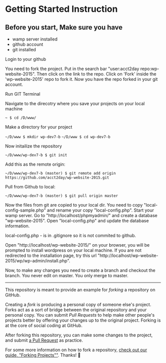 # Getting Started Instruction

## Before you start, Make sure you have 

* wamp server installed
* github account
* git installed

Login to your github

You need to fork the project. Put in the search bar "user:acct2day repo:wp-website-2015". Then click on the link to the repo. Click on 'Fork' inside the 'wp-website-2015' repo to fork it. Now you have the repo forked in your git account.

Run GIT Terminal

Navigate to the direcotry where you save your projects on your local machine

`~ $ cd /D/www/`

Make a directory for your project

`~/D/www $ mkdir wp-dev7-b`
`~/D/www $ cd wp-dev7-b`

Now initailize the repository

`~/D/www/wp-dev7-b $ git init`

Add this as the remote origin:

`~/D/www/wp-dev7-b (master) $ git remote add origin https://github.com/acct2day/wp-website-2015.git`

Pull from Github to local:

`~/D/www/wp-dev7-b (master) $ git pull origin master`

Now the files from git are copied to your local dir. You need to copy "local-config-sample.php" and rename your copy "local-config.php". Start your wamp server. Go to "http://localhost/phpmyadmin/" and create a database "wp-website-2015". Open "local-config.php" and update the database information.

local-config.php - is in .gitignore so it is not commited to github.

Open "http://localhost/wp-website-2015/" on your browser, you will be prompted to install wordpress on your local machine. If you are not redirected to the installation page, try this url "http://localhost/wp-website-2015/wp/wp-admin/install.php".

Now, to make any changes you need to create a branch and checkout the branch. You never edit on master. You only merge to master.



--------

This repository is meant to provide an example for *forking* a repository on GitHub.

Creating a *fork* is producing a personal copy of someone else's project. Forks act as a sort of bridge between the original repository and your personal copy. You can submit *Pull Requests* to help make other people's projects better by offering your changes up to the original project. Forking is at the core of social coding at GitHub.

After forking this repository, you can make some changes to the project, and submit [a Pull Request](https://github.com/octocat/Spoon-Knife/pulls) as practice.

For some more information on how to fork a repository, [check out our guide, "Forking Projects""](http://guides.github.com/overviews/forking/). Thanks! :sparkling_heart:
